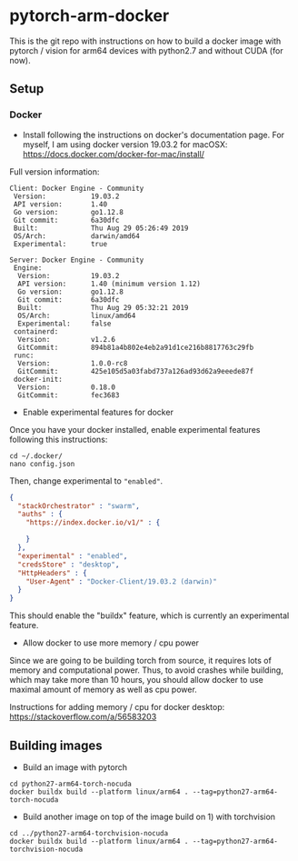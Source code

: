 # pytorch-arm-docker

This is the git repo with instructions on how to build a docker image with pytorch / vision for arm64 devices with 
python2.7 and without CUDA (for now).

## Setup
### Docker
 - Install following the instructions on docker's documentation page.
For myself, I am using docker version 19.03.2 for macOSX:
https://docs.docker.com/docker-for-mac/install/

Full version information:

````
Client: Docker Engine - Community
 Version:           19.03.2
 API version:       1.40
 Go version:        go1.12.8
 Git commit:        6a30dfc
 Built:             Thu Aug 29 05:26:49 2019
 OS/Arch:           darwin/amd64
 Experimental:      true

Server: Docker Engine - Community
 Engine:
  Version:          19.03.2
  API version:      1.40 (minimum version 1.12)
  Go version:       go1.12.8
  Git commit:       6a30dfc
  Built:            Thu Aug 29 05:32:21 2019
  OS/Arch:          linux/amd64
  Experimental:     false
 containerd:
  Version:          v1.2.6
  GitCommit:        894b81a4b802e4eb2a91d1ce216b8817763c29fb
 runc:
  Version:          1.0.0-rc8
  GitCommit:        425e105d5a03fabd737a126ad93d62a9eeede87f
 docker-init:
  Version:          0.18.0
  GitCommit:        fec3683
````

- Enable experimental features for docker

Once you have your docker installed, enable experimental features following this instructions:
```
cd ~/.docker/
nano config.json
```

Then, change experimental to `"enabled"`.
```json
{
  "stackOrchestrator" : "swarm",
  "auths" : {
    "https://index.docker.io/v1/" : {

    }
  },
  "experimental" : "enabled",
  "credsStore" : "desktop",
  "HttpHeaders" : {
    "User-Agent" : "Docker-Client/19.03.2 (darwin)"
  }
}
```

This should enable the "buildx" feature, which is currently an experimental feature.

- Allow docker to use more memory / cpu power

Since we are going to be building torch from source, it requires lots of memory and computational power.
Thus, to avoid crashes while building, which may take more than 10 hours, you should allow docker to use maximal 
amount of memory as well as cpu power.

Instructions for adding memory / cpu for docker desktop:
https://stackoverflow.com/a/56583203

## Building images
- Build an image with pytorch
```
cd python27-arm64-torch-nocuda
docker buildx build --platform linux/arm64 . --tag=python27-arm64-torch-nocuda 
```
- Build another image on top of the image build on 1) with torchvision
```
cd ../python27-arm64-torchvision-nocuda
docker buildx build --platform linux/arm64 . --tag=python27-arm64-torchvision-nocuda 
```
